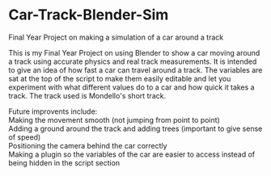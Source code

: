 # Car-Track-Blender-Sim
Final Year Project on making a simulation of a car around a track

This is my Final Year Project on using Blender to show a car moving around a track using accurate physics and real track measurements. It is intended to give an idea of how fast a car can travel around a track. The variables are sat at the top of the script to make them easily editable and let you experiment with what different values do to a car and how quick it takes a track. The track used is Mondello's short track.  
  
Future improvents include:  
Making the movement smooth (not jumping from point to point)  
Adding a ground around the track and adding trees (important to give sense of speed)  
Positioning the camera behind the car correctly  
Making a plugin so the variables of the car are easier to access instead of being hidden in the script section  
